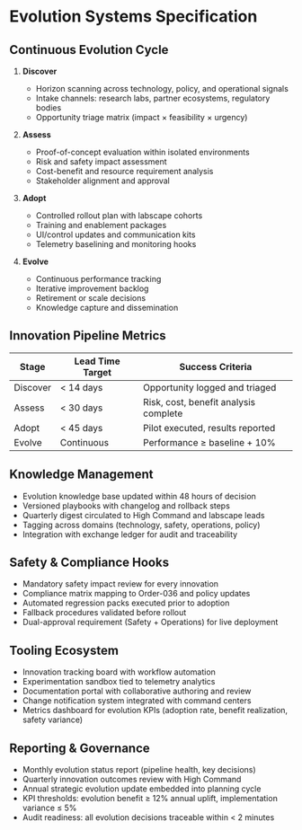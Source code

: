# Evolution Systems Specification

## Continuous Evolution Cycle

1. **Discover**
   - Horizon scanning across technology, policy, and operational signals
   - Intake channels: research labs, partner ecosystems, regulatory bodies
   - Opportunity triage matrix (impact × feasibility × urgency)

2. **Assess**
   - Proof-of-concept evaluation within isolated environments
   - Risk and safety impact assessment
   - Cost-benefit and resource requirement analysis
   - Stakeholder alignment and approval

3. **Adopt**
   - Controlled rollout plan with labscape cohorts
   - Training and enablement packages
   - UI/control updates and communication kits
   - Telemetry baselining and monitoring hooks

4. **Evolve**
   - Continuous performance tracking
   - Iterative improvement backlog
   - Retirement or scale decisions
   - Knowledge capture and dissemination

## Innovation Pipeline Metrics

| Stage | Lead Time Target | Success Criteria |
| --- | --- | --- |
| Discover | < 14 days | Opportunity logged and triaged |
| Assess | < 30 days | Risk, cost, benefit analysis complete |
| Adopt | < 45 days | Pilot executed, results reported |
| Evolve | Continuous | Performance ≥ baseline + 10% |

## Knowledge Management

- Evolution knowledge base updated within 48 hours of decision
- Versioned playbooks with changelog and rollback steps
- Quarterly digest circulated to High Command and labscape leads
- Tagging across domains (technology, safety, operations, policy)
- Integration with exchange ledger for audit and traceability

## Safety & Compliance Hooks

- Mandatory safety impact review for every innovation
- Compliance matrix mapping to Order-036 and policy updates
- Automated regression packs executed prior to adoption
- Fallback procedures validated before rollout
- Dual-approval requirement (Safety + Operations) for live deployment

## Tooling Ecosystem

- Innovation tracking board with workflow automation
- Experimentation sandbox tied to telemetry analytics
- Documentation portal with collaborative authoring and review
- Change notification system integrated with command centers
- Metrics dashboard for evolution KPIs (adoption rate, benefit realization, safety variance)

## Reporting & Governance

- Monthly evolution status report (pipeline health, key decisions)
- Quarterly innovation outcomes review with High Command
- Annual strategic evolution update embedded into planning cycle
- KPI thresholds: evolution benefit ≥ 12% annual uplift, implementation variance ≤ 5%
- Audit readiness: all evolution decisions traceable within < 2 minutes
